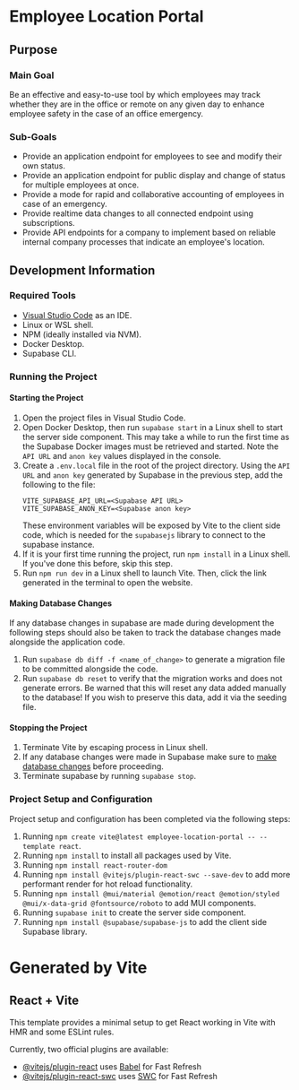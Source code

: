 # Employee Location Portal

## Purpose

### Main Goal

Be an effective and easy-to-use tool by which employees may track whether they are in the office or remote on any given day to enhance employee safety in the case of an office emergency.

### Sub-Goals

* Provide an application endpoint for employees to see and modify their own status.
* Provide an application endpoint for public display and change of status for multiple employees at once.
* Provide a mode for rapid and collaborative accounting of employees in case of an emergency.
* Provide realtime data changes to all connected endpoint using subscriptions.
* Provide API endpoints for a company to implement based on reliable internal company processes that indicate an employee's location.

## Development Information

### Required Tools

* [Visual Studio Code](https://code.visualstudio.com/) as an IDE.
* Linux or WSL shell.
* NPM (ideally installed via NVM).
* Docker Desktop.
* Supabase CLI.

### Running the Project

#### Starting the Project

1) Open the project files in Visual Studio Code.
2) Open Docker Desktop, then run `supabase start` in a Linux shell to start the server side component. This may take a while to run the first time as the Supabase Docker images must be retrieved and started. Note the `API URL` and `anon key` values displayed in the console.
3) Create a `.env.local` file in the root of the project directory. Using the `API URL` and `anon key` generated by Supabase in the previous step, add the following to the file:
    ```
    VITE_SUPABASE_API_URL=<Supabase API URL>
    VITE_SUPABASE_ANON_KEY=<Supabase anon key>
    ```
    These environment variables will be exposed by Vite to the client side code, which is needed for the `supabasejs` library to connect to the supabase instance.
4) If it is your first time running the project, run `npm install` in a Linux shell. If you've done this before, skip this step.
5) Run `npm run dev` in a Linux shell to launch Vite. Then, click the link generated in the terminal to open the website.

#### Making Database Changes

If any database changes in supabase are made during development the following steps should also be taken to track the database changes made alongside the application code. 

1) Run `supabase db diff -f <name_of_change>` to generate a migration file to be committed alongside the code. 
2) Run `supabase db reset` to verify that the migration works and does not generate errors. Be warned that this will reset any data added manually to the database! If you wish to preserve this data, add it via the seeding file.

#### Stopping the Project

1) Terminate Vite by escaping process in Linux shell.
2) If any database changes were made in Supabase make sure to [make database changes](#making-database-changes) before proceeding.
3) Terminate supabase by running `supabase stop`.

### Project Setup and Configuration

Project setup and configuration has been completed via the following steps:

1) Running `npm create vite@latest employee-location-portal -- --template react`.
2) Running `npm install` to install all packages used by Vite.
3) Running `npm install react-router-dom`
4) Running `npm install @vitejs/plugin-react-swc --save-dev` to add more performant render for hot reload functionality.
5) Running `npm install @mui/material @emotion/react @emotion/styled @mui/x-data-grid @fontsource/roboto` to add MUI components.
6) Running `supabase init` to create the server side component.
7) Running `npm install @supabase/supabase-js` to add the client side Supabase library.

# Generated by Vite

## React + Vite

This template provides a minimal setup to get React working in Vite with HMR and some ESLint rules.

Currently, two official plugins are available:

- [@vitejs/plugin-react](https://github.com/vitejs/vite-plugin-react/blob/main/packages/plugin-react/README.md) uses [Babel](https://babeljs.io/) for Fast Refresh
- [@vitejs/plugin-react-swc](https://github.com/vitejs/vite-plugin-react-swc) uses [SWC](https://swc.rs/) for Fast Refresh
